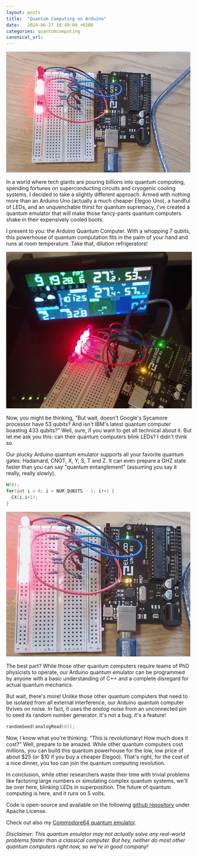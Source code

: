 ```yaml
---
layout: posts
title:  "Quantum Computing on Arduino"
date:   2024-06-27 16:49:00 +0200
categories: quantumcomputing
canonical_url: 
---
```


![Arduino QC running random circuit](/assets/2024-06-28-arduino_quantum/blinking.gif)

In a world where tech giants are pouring billions into quantum computing, spending fortunes on superconducting circuits and cryogenic cooling systems, I decided to take a slightly different approach. Armed with nothing more than an Arduino Uno (actually a much cheaper Elegoo Uno), a handful of LEDs, and an unquenchable thirst for quantum supremacy, I've created a quantum emulator that will make those fancy-pants quantum computers shake in their expensively cooled boots.

I present to you: the Arduino Quantum Computer. With a whopping 7 qubits, this powerhouse of quantum computation fits in the palm of your hand and runs at room temperature. Take that, dilution refrigerators!

![Arduino QC running at room temperature](/assets/2024-06-28-arduino_quantum/room_temperature_arduino.jpg)

Now, you might be thinking, "But wait, doesn't Google's Sycamore processor have 53 qubits? And isn't IBM's latest quantum computer boasting 433 qubits?" Well, sure, if you want to get all technical about it. But let me ask you this: can their quantum computers blink LEDs? I didn't think so.

Our plucky Arduino quantum emulator supports all your favorite quantum gates: Hadamard, CNOT, X, Y, S, T and Z. It can even prepare a GHZ state faster than you can say "quantum entanglement" (assuming you say it really, really slowly).

```cpp
H(0);  
for(int i = 0; i < NUM_QUBITS - 1; i++) {
  CX(i,i+1);
}
```

![Arduino QC GHZ state](/assets/2024-06-28-arduino_quantum/ghz.gif)

The best part? While those other quantum computers require teams of PhD physicists to operate, our Arduino quantum emulator can be programmed by anyone with a basic understanding of C++ and a complete disregard for actual quantum mechanics.

But wait, there's more! Unlike those other quantum computers that need to be isolated from all external interference, our Arduino quantum computer thrives on noise. In fact, it uses the *analog noise* from an unconnected pin to seed its random number generator. It's not a bug, it's a feature!

```cpp
randomSeed(analogRead(0));
```

Now, I know what you're thinking: "This is revolutionary! How much does it cost?" Well, prepare to be amazed. While other quantum computers cost millions, you can build this quantum powerhouse for the low, low price of about $25 (or $10 if you buy a cheaper Elegoo). That's right, for the cost of a nice dinner, you too can join the quantum computing revolution.

In conclusion, while other researchers waste their time with trivial problems like factoring large numbers or simulating complex quantum systems, we'll be over here, blinking LEDs in superposition. The future of quantum computing is here, and it runs on 5 volts.

Code is open-source and available on the following [github repository](https://github.com/dakk/arduino-quantum-emulator) under Apache License.

Check out also my [Commodore64 quantum emulator](https://github.com/dakk/qc64).

*Disclaimer: This quantum emulator may not actually solve any real-world problems faster than a classical computer. But hey, neither do most other quantum computers right now, so we're in good company!*
